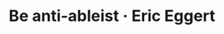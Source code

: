 ---
layout: bookmark
title: Be anti-ableist · Eric Eggert
tags:
  - Bookmarks
  - Disability
  - Ableism
  - Accessibility
created: '2024-04-06T21:08:27.684Z'
link: https://yatil.net/blog/be-anti-ableist
id: 765220009
excerpt: >-
  In the last couple of weeks, I had some encounters that made me think about
  the state of ableism. Turns out that despite a lot of slow but …
image: https://yatil.net/blog/be-anti-ableist/og-image.png
highlights:
  - >-
    You must be anti-ableist.


    I see ableism in line with racism and fascism in that there is no neutral
    position on these topics. If you are neutral on racism, you will live in a
    racist society. If you are neutral on fascism, you will live in a fascist
    society. Only if you are anti-ableist, investigating your biases and
    practices, as well as seeing ableism in the world around you, you can
    succeed. Otherwise, the inertia of an ableist world will make your work
    ableist and therefor inaccessible.
---
